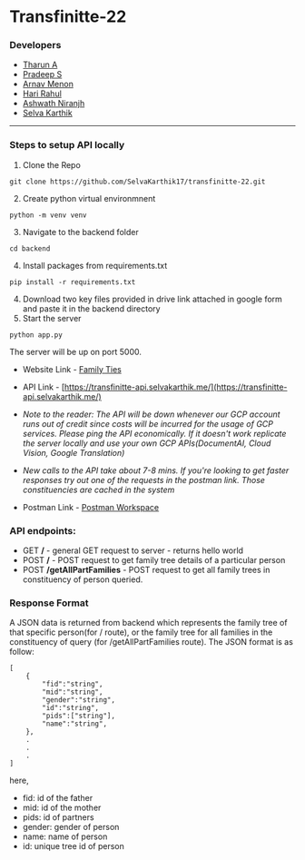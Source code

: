 
# Transfinitte-22

### Developers

- [Tharun A](https://github.com/tharun571)
- [Pradeep S](https://github.com/pradeep-707)
- [Arnav Menon](https://github.com/arnavmenon)
- [Hari Rahul](https://github.com/haribaz)
- [Ashwath Niranjh](https://github.com/ashwathniranjh)
- [Selva Karthik](https://github.com/SelvaKarthik17)
---
### Steps to setup API locally

1. Clone the Repo 
```
git clone https://github.com/SelvaKarthik17/transfinitte-22.git
```
2. Create python virtual environmnent
```
python -m venv venv
```
3. Navigate to the backend folder
```
cd backend
```
4. Install packages from requirements.txt
```
pip install -r requirements.txt
```
4. Download two key files provided in drive link attached in google form and paste it in the backend directory
5. Start the server
```
python app.py
```
The server will be up on port 5000.

- Website Link - [Family Ties](https://family-ties.selvakarthik.me/)
- API Link - [https://transfinitte-api.selvakarthik.me/](https://transfinitte-api.selvakarthik.me/)

- *Note to the reader: The API will be down whenever our GCP account runs out of credit since costs will be incurred for the usage of GCP services. Please ping the API economically. If it doesn't work replicate the server locally and use your own GCP APIs(DocumentAI, Cloud Vision, Google Translation)*
- *New calls to the API take about 7-8 mins. If you're looking to get faster responses try out one of the requests in the postman link. Those constituencies are cached in the system*

- Postman Link - [Postman Workspace](https://web.postman.co/haribaz/workspace/my-workspace/request/17759945-b5e48199-1410-4a93-a0a1-c8ec6526c9d7)


### API endpoints:
- GET **/** - general GET request to server - returns hello world
- POST **/** - POST request to get family tree details of a particular person
- POST **/getAllPartFamilies** - POST request to get all family trees in constituency of person queried. 

### Response Format
A JSON data is returned from backend which represents the family tree of that specific person(for / route), or the family tree for all families in the constituency of query (for /getAllPartFamilies route).
The JSON format is as follow:
```
[
	{
		"fid":"string",
		"mid":"string",
		"gender":"string",
		"id":"string",
		"pids":["string"],
		"name":"string",
	},
	.
	.
	.
]
```

here,
- fid: id of the father
- mid: id of the mother
- pids: id of partners
- gender: gender of person
- name: name of person
- id: unique tree id of person
